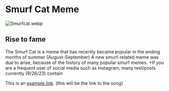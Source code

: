# Smurf Cat Meme
![Smurfcat.webp](https://static.wikia.nocookie.net/meme/images/6/62/Smurfcat.png/revision/latest?cb=20230913155257)
## Rise to fame
The Smurf Cat is a meme that has recently became popular in the ending months of summer (August-September)
A new smurf-related meme was due to arise, because of the history of many popular smurf memes.
+If you are a frequent user of social media such as Instagram, many reel/posts currently (9/26/23) contain 



This is an [example link](http://example.com/ "With a Title"). (this will be the link to the song)

